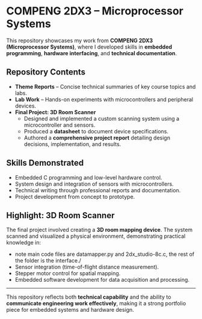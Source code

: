 # COMPENG 2DX3 – Microprocessor Systems  

This repository showcases my work from **COMPENG 2DX3 (Microprocessor Systems)**, where I developed skills in **embedded programming**, **hardware interfacing**, and **technical documentation**.  

##  Repository Contents  
- **Theme Reports** – Concise technical summaries of key course topics and labs.  
- **Lab Work** – Hands-on experiments with microcontrollers and peripheral devices.  
- **Final Project: 3D Room Scanner**  
  - Designed and implemented a custom scanning system using a microcontroller and sensors.  
  - Produced a **datasheet** to document device specifications.  
  - Authored a **comprehensive project report** detailing design decisions, implementation, and results.  

##  Skills Demonstrated  
- Embedded C programming and low-level hardware control.  
- System design and integration of sensors with microcontrollers.  
- Technical writing through professional reports and documentation.  
- Project development from concept to prototype.  

##  Highlight: 3D Room Scanner  
The final project involved creating a **3D room mapping device**. The system scanned and visualized a physical environment, demonstrating practical knowledge in:
- note main code files are datamapper.py and 2dx_studio-8c.c, the rest of the folder is the interface./  
- Sensor integration (time-of-flight distance measurement).  
- Stepper motor control for spatial mapping.  
- Embedded software development for data acquisition and processing.  

---

This repository reflects both **technical capability** and the ability to **communicate engineering work effectively**, making it a strong portfolio piece for embedded systems and hardware design.  
